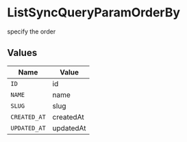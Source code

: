 # ListSyncQueryParamOrderBy

specify the order


## Values

| Name         | Value        |
| ------------ | ------------ |
| `ID`         | id           |
| `NAME`       | name         |
| `SLUG`       | slug         |
| `CREATED_AT` | createdAt    |
| `UPDATED_AT` | updatedAt    |